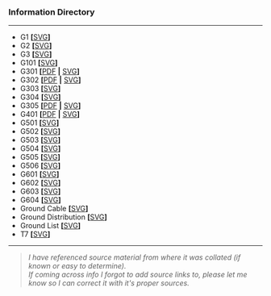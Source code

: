 ### Information Directory ###
---
* G1 **[**[SVG](G1.svg)**]**
* G2 **[**[SVG](G2.svg)**]**
* G3 **[**[SVG](G3.svg)**]**
* G101 **[**[SVG](G101.svg)**]**
* G301 **[**[PDF](G301.pdf) **|** [SVG](G301.svg)**]**
* G302 **[**[PDF](G302.pdf) **|** [SVG](G302.svg)**]**
* G303 **[**[SVG](G303.svg)**]**
* G304 **[**[SVG](G304.svg)**]**
* G305 **[**[PDF](G305.pdf) **|** [SVG](G305.svg)**]**
* G401 **[**[PDF](G401.pdf) **|** [SVG](G401.svg)**]**
* G501 **[**[SVG](G501.svg)**]**
* G502 **[**[SVG](G502.svg)**]**
* G503 **[**[SVG](G503.svg)**]**
* G504 **[**[SVG](G504.svg)**]**
* G505 **[**[SVG](G505.svg)**]**
* G506 **[**[SVG](G506.svg)**]**
* G601 **[**[SVG](G601.svg)**]**
* G602 **[**[SVG](G602.svg)**]**
* G603 **[**[SVG](G603.svg)**]**
* G604 **[**[SVG](G604.svg)**]**
* Ground Cable **[**[SVG](Ground%20Cable.svg)**]**
* Ground Distribution **[**[SVG](Ground%20Distribution.svg)**]**
* Ground List **[**[SVG](Ground%20List.svg)**]**
* T7 **[**[SVG](T7.svg)**]**
---
> _I have referenced source material from where it was collated (if known or easy to determine). <br>If coming across info I forgot to add source links to, please let me know so I can correct it with it's proper sources._   
